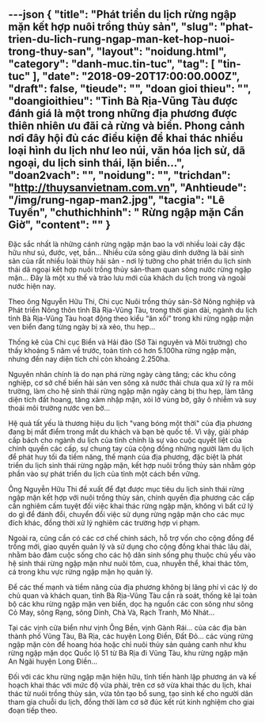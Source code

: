 ---json
{
    "title": "Phát triển du lịch rừng ngập mặn kết hợp nuôi trồng thủy sản",
    "slug": "phat-trien-du-lich-rung-ngap-man-ket-hop-nuoi-trong-thuy-san",
    "layout": "noidung.html",
    "category": "danh-muc.tin-tuc",
    "tag": [
        "tin-tuc"
    ],
    "date": "2018-09-20T17:00:00.000Z",
    "draft": false,
    "tieude": "",
    "doan gioi thieu": "",
    "doangioithieu": "Tỉnh Bà Rịa-Vũng Tàu được đánh giá là một trong những địa phương được thiên nhiên ưu đãi cả rừng và biển. Phong cảnh nơi đây hội đủ các điều kiện để khai thác nhiều loại hình du lịch như leo núi, văn hóa lịch sử, dã ngoại, du lịch sinh thái, lặn biển...",
    "doan2vach": "",
    "noidung": "",
    "trichdan": "http://thuysanvietnam.com.vn",
    "Anhtieude": "/img/rung-ngap-man2.jpg",
    "tacgia": "Lê Tuyến",
    "chuthichhinh": " Rừng ngập mặn Cần Giờ",
    "__content__": ""
}
---
<p>Đặc sắc nhất l&agrave; những c&aacute;nh rừng ngập mặn bao la với nhiều lo&agrave;i c&acirc;y đặc hữu như s&uacute;, đước, vẹt, bần... Nhiều cửa s&ocirc;ng gi&agrave;u dinh dưỡng l&agrave; b&atilde;i sinh sản của rất nhiều lo&agrave;i thủy hải sản - nơi l&yacute; tưởng cho ph&aacute;t triển du lịch sinh th&aacute;i d&atilde; ngoại kết hợp nu&ocirc;i trồng thủy sản-tham quan s&ocirc;ng nước rừng ngập mặn... Đ&acirc;y l&agrave; một xu thế v&agrave; tr&agrave;o lưu mới của kh&aacute;ch du lịch trong v&agrave; ngo&agrave;i nước hiện nay.&nbsp;</p>

<p>Theo &ocirc;ng Nguyễn Hữu Thi, Chi cục Nu&ocirc;i trồng thủy sản-Sở N&ocirc;ng nghiệp v&agrave; Ph&aacute;t triển N&ocirc;ng th&ocirc;n tỉnh B&agrave; Rịa-Vũng T&agrave;u, trong thời gian d&agrave;i, ng&agrave;nh du lịch tỉnh B&agrave; Rịa-Vũng T&agrave;u hoạt động theo kiểu &ldquo;ăn xổi&rdquo; trong khi rừng ngập mặn ven biển đang từng ng&agrave;y bị x&agrave; xẻo, thu hẹp...</p>

<p>Thống k&ecirc; của Chi cục Biển v&agrave; Hải đảo (Sở T&agrave;i nguy&ecirc;n v&agrave; M&ocirc;i trường) cho thấy khoảng 5 năm về trước, to&agrave;n tỉnh c&oacute; hơn 5.100ha rừng ngập mặn, nhưng đến nay diện t&iacute;ch chỉ c&ograve;n khoảng 2.250ha.&nbsp;</p>

<p>Nguy&ecirc;n nh&acirc;n ch&iacute;nh l&agrave; do nạn ph&aacute; rừng ng&agrave;y c&agrave;ng tăng; c&aacute;c khu c&ocirc;ng nghiệp, cơ sở chế biến hải sản ven s&ocirc;ng xả nước thải chưa qua xử l&yacute; ra m&ocirc;i trường, l&agrave;m cho hệ sinh th&aacute;i rừng ngập mặn ng&agrave;y c&agrave;ng bị thu hẹp, l&agrave;m tăng diện t&iacute;ch đất hoang, tăng x&acirc;m nhập mặn, x&oacute;i lở v&ugrave;ng bờ, g&acirc;y &ocirc; nhiễm v&agrave; suy tho&aacute;i m&ocirc;i trường nước ven bờ...</p>

<p>Hệ quả tất yếu l&agrave; thương hiệu du lịch &quot;vang b&oacute;ng một thời&quot; của địa phương đang bị mất điểm trong mắt du kh&aacute;ch v&agrave; bạn b&egrave; quốc tế. V&igrave; vậy, giải ph&aacute;p cấp b&aacute;ch cho ng&agrave;nh du lịch của tỉnh ch&iacute;nh l&agrave; sự v&agrave;o cuộc quyết liệt của ch&iacute;nh quyền c&aacute;c cấp, sự chung tay của cộng đồng những người l&agrave;m du lịch để ph&aacute;t huy tối đa tiềm năng, thế mạnh của địa phương, đặc biệt l&agrave; ph&aacute;t triển du lịch sinh th&aacute;i rừng ngập mặn, kết hợp nu&ocirc;i trồng thủy sản nhằm g&oacute;p phần v&agrave;o sự ph&aacute;t triển du lịch của tỉnh một c&aacute;ch bền vững.&nbsp;</p>

<p>&Ocirc;ng Nguyễn Hữu Thi đề xuất để đạt được mục ti&ecirc;u du lịch sinh th&aacute;i rừng ngập mặn kết hợp với nu&ocirc;i trồng thủy sản, ch&iacute;nh quyền địa phương c&aacute;c cấp cần nghi&ecirc;m cấm tuyệt đối việc khai th&aacute;c rừng ngập mặn, kh&ocirc;ng v&igrave; bất cứ l&yacute; do g&igrave; để đ&aacute;nh đổi, chuyển đổi việc sử dụng rừng ngập mặn cho c&aacute;c mục đ&iacute;ch kh&aacute;c, đồng thời xử l&yacute; nghi&ecirc;m c&aacute;c trường hợp vi phạm.</p>

<p>Ngo&agrave;i ra, cũng cần c&oacute; c&aacute;c cơ chế ch&iacute;nh s&aacute;ch, hỗ trợ vốn cho cộng đồng để trồng mới, giao quyền quản l&yacute; v&agrave; sử dụng cho cộng đồng khai th&aacute;c l&acirc;u d&agrave;i, nhằm bảo đảm cuộc sống cho c&aacute;c hộ d&acirc;n sinh sống phụ thuộc chủ yếu v&agrave;o hệ sinh th&aacute;i rừng ngập mặn như nu&ocirc;i t&ocirc;m, cua, nhuyễn thể, khai th&aacute;c t&ocirc;m, c&aacute; trong khu vực rừng ngập mặn họ quản l&yacute;.&nbsp;</p>

<p>Để c&aacute;c thế mạnh v&agrave; tiềm năng của địa phương kh&ocirc;ng bị l&atilde;ng ph&iacute; v&igrave; c&aacute;c l&yacute; do chủ quan v&agrave; kh&aacute;ch quan, tỉnh B&agrave; Rịa-Vũng T&agrave;u cần r&agrave; so&aacute;t, thống k&ecirc; lại to&agrave;n bộ c&aacute;c khu rừng ngập mặn ven biển, dọc hạ nguồn c&aacute;c con s&ocirc;ng như s&ocirc;ng Cỏ May, s&ocirc;ng Rạng, s&ocirc;ng Dinh, Ch&agrave; V&agrave;, Rạch Tranh, Mỏ Nh&aacute;t...&nbsp;</p>

<p>Tại c&aacute;c vịnh cửa biển như vịnh &Ocirc;ng Bền, vịnh G&agrave;nh R&aacute;i... của c&aacute;c địa b&agrave;n th&agrave;nh phố Vũng T&agrave;u, B&agrave; Rịa, c&aacute;c huyện Long Điền, Đất Đỏ... c&aacute;c v&ugrave;ng rừng ngập mặn c&ograve;n để hoang h&oacute;a hoặc chỉ nu&ocirc;i thủy sản quảng canh như khu rừng ngập mặn dọc Quốc lộ 51 từ B&agrave; Rịa đi Vũng T&agrave;u, khu rừng ngập mặn An Ng&atilde;i huyện Long Điền...</p>

<p>Đối với c&aacute;c khu rừng ngập mặn hiện hữu, tỉnh tiến h&agrave;nh lập phương &aacute;n v&agrave; kế hoạch khai th&aacute;c với mức độ vừa phải, tr&ecirc;n cơ sở vừa khai th&aacute;c du lịch, khai th&aacute;c từ nu&ocirc;i trồng thủy sản, vừa t&ocirc;n tạo bổ sung, tạo sinh kế cho người d&acirc;n tham gia chuỗi du lịch, đồng thời l&agrave;m cơ sở đ&uacute;c kết r&uacute;t kinh nghiệm cho giai đoạn tiếp theo.</p>
